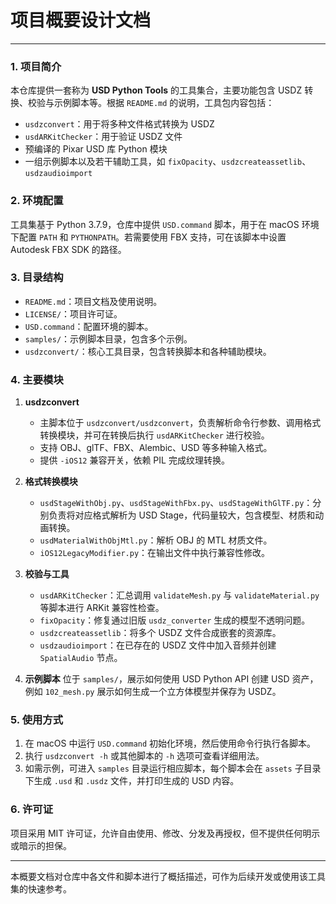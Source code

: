 # 项目概要设计文档

---

### 1. 项目简介
本仓库提供一套称为 **USD Python Tools** 的工具集合，主要功能包含 USDZ 转换、校验与示例脚本等。根据 `README.md` 的说明，工具包内容包括：
- `usdzconvert`：用于将多种文件格式转换为 USDZ
- `usdARKitChecker`：用于验证 USDZ 文件
- 预编译的 Pixar USD 库 Python 模块
- 一组示例脚本以及若干辅助工具，如 `fixOpacity`、`usdzcreateassetlib`、`usdzaudioimport`

### 2. 环境配置
工具集基于 Python 3.7.9，仓库中提供 `USD.command` 脚本，用于在 macOS 环境下配置 `PATH` 和 `PYTHONPATH`。若需要使用 FBX 支持，可在该脚本中设置 Autodesk FBX SDK 的路径。

### 3. 目录结构
- `README.md`：项目文档及使用说明。
- `LICENSE/`：项目许可证。
- `USD.command`：配置环境的脚本。
- `samples/`：示例脚本目录，包含多个示例。
- `usdzconvert/`：核心工具目录，包含转换脚本和各种辅助模块。

### 4. 主要模块
1. **usdzconvert**
   - 主脚本位于 `usdzconvert/usdzconvert`，负责解析命令行参数、调用格式转换模块，并可在转换后执行 `usdARKitChecker` 进行校验。
   - 支持 OBJ、glTF、FBX、Alembic、USD 等多种输入格式。
   - 提供 `-iOS12` 兼容开关，依赖 PIL 完成纹理转换。

2. **格式转换模块**
   - `usdStageWithObj.py`、`usdStageWithFbx.py`、`usdStageWithGlTF.py`：分别负责将对应格式解析为 USD Stage，代码量较大，包含模型、材质和动画转换。
   - `usdMaterialWithObjMtl.py`：解析 OBJ 的 MTL 材质文件。
   - `iOS12LegacyModifier.py`：在输出文件中执行兼容性修改。

3. **校验与工具**
   - `usdARKitChecker`：汇总调用 `validateMesh.py` 与 `validateMaterial.py` 等脚本进行 ARKit 兼容性检查。
   - `fixOpacity`：修复通过旧版 `usdz_converter` 生成的模型不透明问题。
   - `usdzcreateassetlib`：将多个 USDZ 文件合成嵌套的资源库。
   - `usdzaudioimport`：在已存在的 USDZ 文件中加入音频并创建 `SpatialAudio` 节点。

4. **示例脚本**
   位于 `samples/`，展示如何使用 USD Python API 创建 USD 资产，例如 `102_mesh.py` 展示如何生成一个立方体模型并保存为 USDZ。

### 5. 使用方式
1. 在 macOS 中运行 `USD.command` 初始化环境，然后使用命令行执行各脚本。
2. 执行 `usdzconvert -h` 或其他脚本的 `-h` 选项可查看详细用法。
3. 如需示例，可进入 `samples` 目录运行相应脚本，每个脚本会在 `assets` 子目录下生成 `.usd` 和 `.usdz` 文件，并打印生成的 USD 内容。

### 6. 许可证
项目采用 MIT 许可证，允许自由使用、修改、分发及再授权，但不提供任何明示或暗示的担保。

---

本概要文档对仓库中各文件和脚本进行了概括描述，可作为后续开发或使用该工具集的快速参考。
